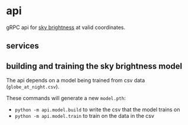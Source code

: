 # api

gRPC api for [sky brightness](https://en.wikipedia.org/wiki/Sky_brightness) at valid coordinates.

## services

## building and training the sky brightness model

The api depends on a model being trained from csv data (`globe_at_night.csv`).

These commands will generate a new `model.pth`:

- `python -m api.model.build` to write the csv that the model trains on
- `python -m api.model.train` to train on the data in the csv
